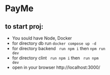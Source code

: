 # PayMe
## to start proj:
- You sould have Node, Docker
- for directory db run <code>docker compose up -d</code>
- for directory backend <code> run npm i</code> then <code>npm run dev</code>
- for directory clint <code> run npm i</code> then <code> run npm dev</code>
- open in your browser <a>http://localhost:3000/</a>
